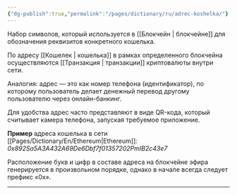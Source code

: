 ```yaml
---
{"dg-publish":true,"permalink":"/pages/dictionary/ru/adrec-koshelka/"}
---
```



Набор символов, который используется в [[Блокчейн \| блокчейне]] для обозначения реквизитов конкретного кошелька.

По адресу [[Кошелек \| кошелька]] в рамках определенного блокчейна осуществляются [[Транзакция \| транзакции]] криптовалюты внутри сети.

Аналогия: адрес — это как номер телефона (идентификатор), по которому пользователь делает денежный перевод другому пользователю через онлайн-банкинг.

Для удобства адрес часто представляют в виде QR-кода, который считывает камера телефона, запуская требуемое приложение.

**Пример** адреса кошелька в сети [[Pages/Dictionary/En/Ethereum\|Ethereum]]: _0x892Sa5A3A432A69De6Dbf7f01357202PmIB2c43e7_

Расположение букв и цифр в составе адреса на блокчейне эфира генерируется в произвольном порядке, однако в начале всегда следует префикс «0x».

---
